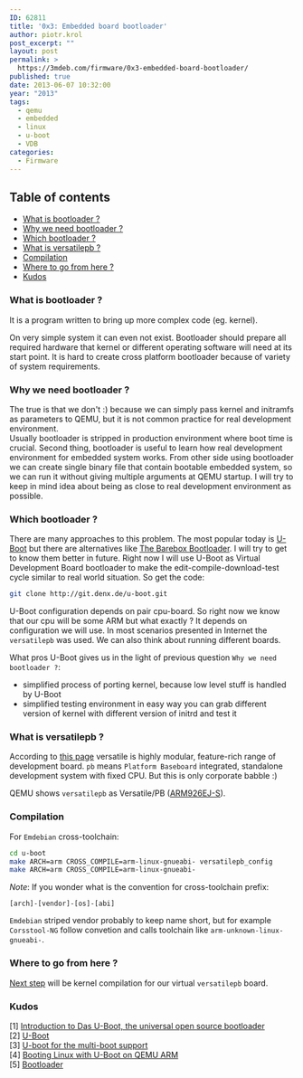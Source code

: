 ```yaml
---
ID: 62811
title: '0x3: Embedded board bootloader'
author: piotr.krol
post_excerpt: ""
layout: post
permalink: >
  https://3mdeb.com/firmware/0x3-embedded-board-bootloader/
published: true
date: 2013-06-07 10:32:00
year: "2013"
tags:
  - qemu
  - embedded
  - linux
  - u-boot
  - VDB
categories:
  - Firmware
---
```

## Table of contents ##

* [What is bootloader ?](/2013/06/07/embedded-board-bootloader/#what-is-bootloader)
* [Why we need bootloader ?](/2013/06/07/embedded-board-bootloader/#why-we-need-bootloader)
* [Which bootloader ?](/2013/06/07/embedded-board-bootloader/#which-bootloader)
* [What is versatilepb ?](/2013/06/07/embedded-board-bootloader/#what-is-versatilepb)
* [Compilation](/2013/06/07/embedded-board-bootloader/#compilation)
* [Where to go from here ?](/2013/06/07/embedded-board-bootloader/#where-to-go-from-here)
* [Kudos](/2013/06/07/embedded-board-bootloader/#kudos)

<a id="what-is-bootloader"></a>
### What is bootloader ? ###
It is a program written to bring up more complex code (eg. kernel).

On very simple system it can even not exist. Bootloader should prepare all
required hardware that kernel or different operating software will need at its
start point. It is hard to create cross platform bootloader because of variety
of system requirements.

<a id="why-we-need-bootloader"></a>
### Why we need bootloader ? ###
The true is that we don't :) because we can simply pass kernel and initramfs as
parameters to QEMU, but it is not common practice for real development environment.  
Usually bootloader is stripped in production environment where boot time is
crucial. Second thing, bootloader is useful to learn how real development
environment for embedded system works. From other side using bootloader we can
create single binary file that contain bootable embedded system, so we can run
it without giving multiple arguments at QEMU startup. I will try to keep in mind
idea about being as close to real development environment as possible.

<a id="which-bootloader"></a>
### Which bootloader ? ###
There are many approaches to this problem. The most popular today is
[U-Boot](http://www.denx.de/wiki/U-Boot) but there are alternatives like [The Barebox Bootloader](http://www.barebox.org/).
I will try to get to know them better in future. Right now I will use U-Boot as
Virtual Development Board bootloader to make the edit-compile-download-test cycle
similar to real world situation. So get the code:
```bash
git clone http://git.denx.de/u-boot.git
```

U-Boot configuration depends on pair cpu-board. So right now we know that our
cpu will be some ARM but what exactly ? It depends on configuration we will use.
In most scenarios presented in Internet the `versatilepb` was used. We can also
think about running different boards.

What pros U-Boot gives us in the light of previous question `Why we need
bootloader ?`:

* simplified process of porting kernel, because low level stuff is handled by
U-Boot
* simplified testing environment in easy way you can grab different version of
  kernel with different version of initrd and test it


<a id="what-is-versatilepb"></a>
### What is versatilepb ? ###
According to [this page](http://www.arm.com/products/tools/development-boards/versatile/index.php)
versatile is highly modular, feature-rich range of development board. `pb`
means `Platform Baseboard` integrated, standalone development system with fixed
CPU. But this is only corporate babble :)

QEMU shows `versatilepb` as Versatile/PB
([ARM926EJ-S](http://www.arm.com/products/processors/classic/arm9/arm926.php)).

<a id="compilation"></a>
### Compilation ###
For `Emdebian` cross-toolchain:
```bash
cd u-boot
make ARCH=arm CROSS_COMPILE=arm-linux-gnueabi- versatilepb_config
make ARCH=arm CROSS_COMPILE=arm-linux-gnueabi-
```

_Note_: If you wonder what is the convention for cross-toolchain prefix:
```
[arch]-[vendor]-[os]-[abi]
```
`Emdebian` striped vendor probably to keep name short, but for example
`Corsstool-NG` follow convetion and calls toolchain like
`arm-unknown-linux-gnueabi-`.

<a id="where-to-go-from-here"></a>
### Where to go from here ? ###
[Next step](/2013/06/07/linux-kernel-for-embedded-system) will be kernel compilation for our virtual `versatilepb` board.

<a id="kudos"></a>
### Kudos ###

[1] [Introduction to Das U-Boot, the universal open source bootloader](http://www.linuxfordevices.com/c/a/Linux-For-Devices-Articles/Introduction-to-Das-UBoot-the-universal-open-source-bootloader/)</br>
[2] [U-Boot](http://www.denx.de/wiki/U-Boot)</br>
[3] [U-boot for the multi-boot support](http://forum.xda-developers.com/showthread.php?t=2201146)</br>
[4] [Booting Linux with U-Boot on QEMU ARM](http://balau82.wordpress.com/2010/04/12/booting-linux-with-u-boot-on-qemu-arm/)</br>
[5] [Bootloader](http://wiki.osdev.org/Bootloader)</br>
